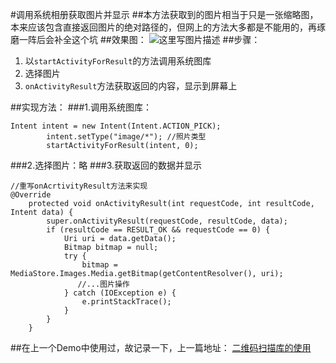 #调用系统相册获取图片并显示
##本方法获取到的图片相当于只是一张缩略图，本来应该包含直接返回图片的绝对路径的，但网上的方法大多都是不能用的，再琢磨一阵后会补全这个坑
##效果图：
![这里写图片描述](http://img.blog.csdn.net/20160417131644331)
##步骤：

 1. 以`startActivityForResult`的方法调用系统图库
 2. 选择图片
 3. `onActivityResult`方法获取返回的内容，显示到屏幕上


##实现方法：
###1.调用系统图库：
```
Intent intent = new Intent(Intent.ACTION_PICK);
        intent.setType("image/*"); //照片类型
        startActivityForResult(intent, 0);
```
###2.选择图片：略
###3.获取返回的数据并显示
```
//重写onAcrtivityResult方法来实现
@Override
    protected void onActivityResult(int requestCode, int resultCode, Intent data) {
        super.onActivityResult(requestCode, resultCode, data);
        if (resultCode == RESULT_OK && requestCode == 0) {
            Uri uri = data.getData();
            Bitmap bitmap = null;
            try {
                bitmap = MediaStore.Images.Media.getBitmap(getContentResolver(), uri);
               //...图片操作
            } catch (IOException e) {
                e.printStackTrace();
            }
        }
    }
```


##在上一个Demo中使用过，故记录一下，上一篇地址：
 [二维码扫描库的使用](http://blog.csdn.net/qq_26971803/article/details/51171203)
